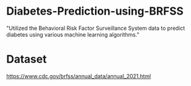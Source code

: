 # Diabetes-Prediction-using-BRFSS

"Utilized the Behavioral Risk Factor Surveillance System data to predict diabetes using various machine learning algorithms."

# Dataset

https://www.cdc.gov/brfss/annual_data/annual_2021.html
